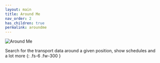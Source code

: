 ```yaml
---
layout: main
title: Around Me
nav_order: 2
has_children: true
permalink: aroundme
---
```


<img class="img-title" src="/navitia_sdk_docs/assets/img/aroundme.svg" alt="Around Me">

Search for the transport data around a given position, show schedules and a lot more
{: .fs-6 .fw-300 }
